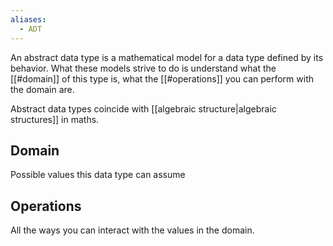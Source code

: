 ```yaml
---
aliases:
  - ADT
---
```

An abstract data type is a mathematical model for a data type defined by its behavior.
What these models strive to do is understand what the [[#domain]] of this type is, what the [[#operations]] you can perform with the domain are.

Abstract data types  coincide with [[algebraic structure|algebraic structures]] in maths.

## Domain

Possible values this data type can assume

## Operations

All the ways you can interact with the values in the domain.